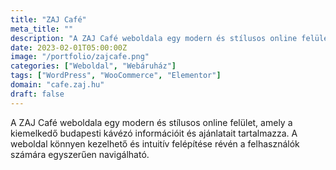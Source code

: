 ```yaml
---
title: "ZAJ Café"
meta_title: ""
description: "A ZAJ Café weboldala egy modern és stílusos online felület"
date: 2023-02-01T05:00:00Z
image: "/portfolio/zajcafe.png"
categories: ["Weboldal", "Webáruház"]
tags: ["WordPress", "WooCommerce", "Elementor"]
domain: "cafe.zaj.hu"
draft: false
---
```


A ZAJ Café weboldala egy modern és stílusos online felület, amely a kiemelkedő budapesti kávézó információit és ajánlatait tartalmazza. A weboldal könnyen kezelhető és intuitív felépítése révén a felhasználók számára egyszerűen navigálható.

